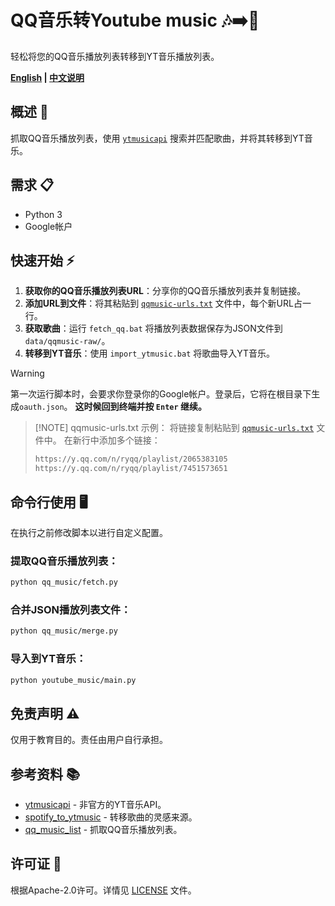 # QQ音乐转Youtube music 🎶➡️🎵
轻松将您的QQ音乐播放列表转移到YT音乐播放列表。

**[English](readme.md) | [中文说明](readme_zh.md)**

## 概述 🚀
抓取QQ音乐播放列表，使用 [`ytmusicapi`](https://github.com/sigma67/ytmusicapi) 搜索并匹配歌曲，并将其转移到YT音乐。

## 需求 📋
- Python 3
- Google帐户

## 快速开始 ⚡
1. **获取你的QQ音乐播放列表URL**：分享你的QQ音乐播放列表并复制链接。
2. **添加URL到文件**：将其粘贴到 [`qqmusic-urls.txt`](qqmusic-urls.txt) 文件中，每个新URL占一行。
3. **获取歌曲**：运行 `fetch_qq.bat` 将播放列表数据保存为JSON文件到 `data/qqmusic-raw/`。
4. **转移到YT音乐**：使用 `import_ytmusic.bat` 将歌曲导入YT音乐。

> [!WARNING]
> 第一次运行脚本时，会要求你登录你的Google帐户。登录后，它将在根目录下生成`oauth.json`。
> **这时候回到终端并按 `Enter` 继续。**

> [!NOTE] qqmusic-urls.txt 示例：
> 将链接复制粘贴到 [`qqmusic-urls.txt`](qqmusic-urls.txt) 文件中。
> 在新行中添加多个链接：
> ```txt
> https://y.qq.com/n/ryqq/playlist/2065383105
> https://y.qq.com/n/ryqq/playlist/7451573651
> ```

## 命令行使用 🖥️
在执行之前修改脚本以进行自定义配置。

### 提取QQ音乐播放列表：
```bash
python qq_music/fetch.py
```

### 合并JSON播放列表文件：
```bash
python qq_music/merge.py
```

### 导入到YT音乐：
```bash
python youtube_music/main.py
```

## 免责声明 ⚠️
仅用于教育目的。责任由用户自行承担。

## 参考资料 📚
- [ytmusicapi](https://github.com/sigma67/ytmusicapi) - 非官方的YT音乐API。
- [spotify_to_ytmusic](https://github.com/sigma67/spotify_to_ytmusic) - 转移歌曲的灵感来源。
- [qq_music_list](https://github.com/loikein/qq_music_list/) - 抓取QQ音乐播放列表。

## 许可证 📜
根据Apache-2.0许可。详情见 [LICENSE](LICENSE) 文件。